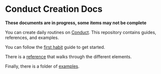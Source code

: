 # Conduct Creation Docs

**These documents are in progress, some items may not be complete**

You can create daily routines on [Conduct](https://conductapp.net). This repository contains guides, references, and examples.

You can follow the [first habit](firsthabit.md) guide to get started.

There is a [reference](elementoverview.md) that walks through the different elements.

Finally, there is a folder of [examples](examples).
